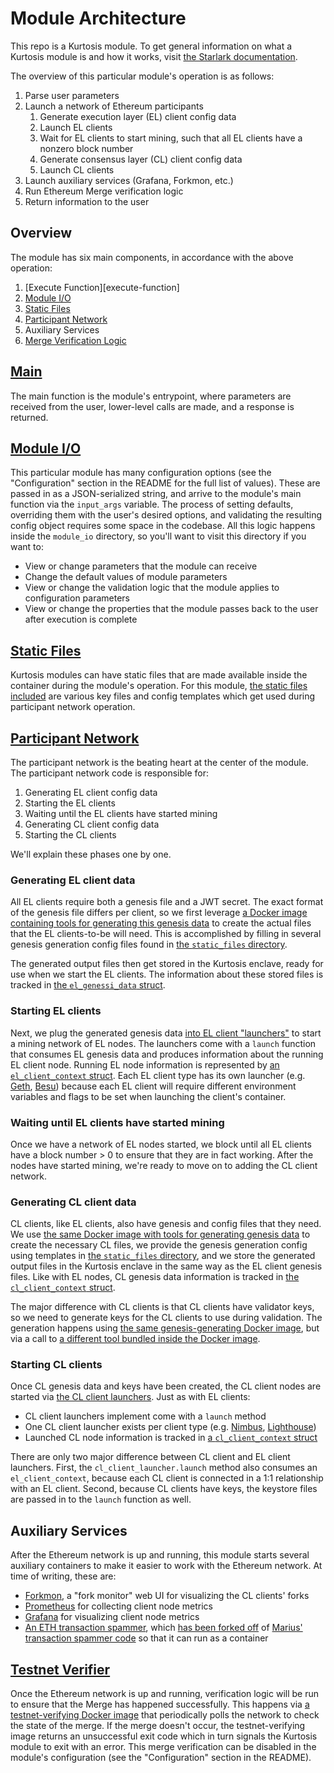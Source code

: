 Module Architecture
===================
This repo is a Kurtosis module. To get general information on what a Kurtosis module is and how it works, visit [the Starlark documentation](https://docs.kurtosis.com/reference/starlark-introduction).

The overview of this particular module's operation is as follows:

1. Parse user parameters
1. Launch a network of Ethereum participants
    1. Generate execution layer (EL) client config data
    1. Launch EL clients
    1. Wait for EL clients to start mining, such that all EL clients have a nonzero block number
    1. Generate consensus layer (CL) client config data
    1. Launch CL clients
1. Launch auxiliary services (Grafana, Forkmon, etc.)
1. Run Ethereum Merge verification logic
1. Return information to the user

Overview
--------
The module has six main components, in accordance with the above operation:

1. [Execute Function][execute-function]
1. [Module I/O][module-io]
1. [Static Files][static-files]
1. [Participant Network][participant-network]
1. Auxiliary Services
1. [Merge Verification Logic][testnet-verifier]

[Main][main-function]
------------------------------------
The main function is the module's entrypoint, where parameters are received from the user, lower-level calls are made, and a response is returned.

[Module I/O][module-io]
-----------------------
This particular module has many configuration options (see the "Configuration" section in the README for the full list of values). These are passed in as a JSON-serialized string, and arrive to the module's main function via the `input_args` variable. The process of setting defaults, overriding them with the user's desired options, and validating the resulting config object requires some space in the codebase. All this logic happens inside the `module_io` directory, so you'll want to visit this directory if you want to:

- View or change parameters that the module can receive
- Change the default values of module parameters
- View or change the validation logic that the module applies to configuration parameters
- View or change the properties that the module passes back to the user after execution is complete

[Static Files][static-files]
----------------------------
Kurtosis modules can have static files that are made available inside the container during the module's operation. For this module, [the static files included][static-files] are various key files and config templates which get used during participant network operation.

[Participant Network][participant-network]
------------------------------------------
The participant network is the beating heart at the center of the module. The participant network code is responsible for:

1. Generating EL client config data
1. Starting the EL clients
1. Waiting until the EL clients have started mining
1. Generating CL client config data
1. Starting the CL clients

We'll explain these phases one by one.

### Generating EL client data
All EL clients require both a genesis file and a JWT secret. The exact format of the genesis file differs per client, so we first leverage [a Docker image containing tools for generating this genesis data][ethereum-genesis-generator] to create the actual files that the EL clients-to-be will need. This is accomplished by filling in several genesis generation config files found in [the `static_files` directory][static-files].

The generated output files then get stored in the Kurtosis enclave, ready for use when we start the EL clients. The information about these stored files is tracked in [the `el_genessi_data` struct](https://github.com/kurtosis-tech/eth2-module/blob/master/src/participant_network/prelaunch_data_generator/el_genesis/el_genesis_data.star).

### Starting EL clients
Next, we plug the generated genesis data [into EL client "launchers"](https://github.com/kurtosis-tech/eth2-module/tree/master/src/participant_network/el) to start a mining network of EL nodes. The launchers come with a `launch` function that consumes EL genesis data and produces information about the running EL client node. Running EL node information is represented by [an `el_client_context` struct](https://github.com/kurtosis-tech/eth2-module/blob/master/src/participant_network/el/el_client_context.star). Each EL client type has its own launcher (e.g. [Geth](https://github.com/kurtosis-tech/eth2-module/tree/master/src/participant_network/el/geth), [Besu](https://github.com/kurtosis-tech/eth2-module/tree/master/src/participant_network/el/besu)) because each EL client will require different environment variables and flags to be set when launching the client's container.

### Waiting until EL clients have started mining
Once we have a network of EL nodes started, we block until all EL clients have a block number > 0 to ensure that they are in fact working. After the nodes have started mining, we're ready to move on to adding the CL client network.

### Generating CL client data
CL clients, like EL clients, also have genesis and config files that they need. We use [the same Docker image with tools for generating genesis data][ethereum-genesis-generator] to create the necessary CL files, we provide the genesis generation config using templates in [the `static_files` directory][static-files], and we store the generated output files in the Kurtosis enclave in the same way as the EL client genesis files. Like with EL nodes, CL genesis data information is tracked in [the `cl_client_context` struct](https://github.com/kurtosis-tech/eth2-module/blob/master/src/participant_network/el/el_client_context.star).

The major difference with CL clients is that CL clients have validator keys, so we need to generate keys for the CL clients to use during validation. The generation happens using [the same genesis-generating Docker image][ethereum-genesis-generator], but via a call to [a different tool bundled inside the Docker image](https://github.com/protolambda/eth2-val-tools).

### Starting CL clients
Once CL genesis data and keys have been created, the CL client nodes are started via [the CL client launchers](https://github.com/kurtosis-tech/eth2-module/tree/master/src/participant_network/cl). Just as with EL clients:

- CL client launchers implement come with a `launch` method
- One CL client launcher exists per client type (e.g. [Nimbus](https://github.com/kurtosis-tech/eth2-module/tree/master/src/participant_network/cl/nimbus), [Lighthouse](https://github.com/kurtosis-tech/eth2-module/tree/master/src/participant_network/cl/lighthouse))
- Launched CL node information is tracked in [a `cl_client_context` struct](https://github.com/kurtosis-tech/eth2-module/blob/master/src/participant_network/cl/cl_client_context.star)

There are only two major difference between CL client and EL client launchers. First, the `cl_client_launcher.launch` method also consumes an `el_client_context`, because each CL client is connected in a 1:1 relationship with an EL client. Second, because CL clients have keys, the keystore files are passed in to the `launch` function as well.

Auxiliary Services
------------------
After the Ethereum network is up and running, this module starts several auxiliary containers to make it easier to work with the Ethereum network. At time of writing, these are:

- [Forkmon](https://github.com/kurtosis-tech/eth2-module/tree/master/src/forkmon), a "fork monitor" web UI for visualizing the CL clients' forks
- [Prometheus](https://github.com/kurtosis-tech/eth2-module/tree/master/src/prometheus) for collecting client node metrics
- [Grafana](https://github.com/kurtosis-tech/eth2-module/tree/master/src/grafana) for visualizing client node metrics
- [An ETH transaction spammer](https://github.com/kurtosis-tech/eth2-module/tree/master/src/transaction_spammer), which [has been forked off](https://github.com/kurtosis-tech/tx-fuzz) of [Marius' transaction spammer code](https://github.com/MariusVanDerWijden/tx-fuzz) so that it can run as a container

[Testnet Verifier][testnet-verifier]
------------------------------------
Once the Ethereum network is up and running, verification logic will be run to ensure that the Merge has happened successfully. This happens via [a testnet-verifying Docker image](https://github.com/ethereum/merge-testnet-verifier) that periodically polls the network to check the state of the merge. If the merge doesn't occur, the testnet-verifying image returns an unsuccessful exit code which in turn signals the Kurtosis module to exit with an error. This merge verification can be disabled in the module's configuration (see the "Configuration" section in the README).

<!------------------------ Only links below here -------------------------------->

[module-docs]: https://docs.kurtosistech.com/modules.html
[enclave-context]: https://docs.kurtosistech.com/kurtosis/core-lib-documentation#enclavecontext

[main-function]: https://github.com/kurtosis-tech/eth2-module/blob/master/main.star#22
[module-io]: https://github.com/kurtosis-tech/eth2-module/tree/master/src/module_io
[participant-network]: https://github.com/kurtosis-tech/eth2-module/tree/master/src/participant_network
[ethereum-genesis-generator]: https://github.com/skylenet/ethereum-genesis-generator
[static-files]: https://github.com/kurtosis-tech/eth2-module/tree/master/static_files
[testnet-verifier]: https://github.com/kurtosis-tech/eth2-module/tree/master/src/testnet_verifier